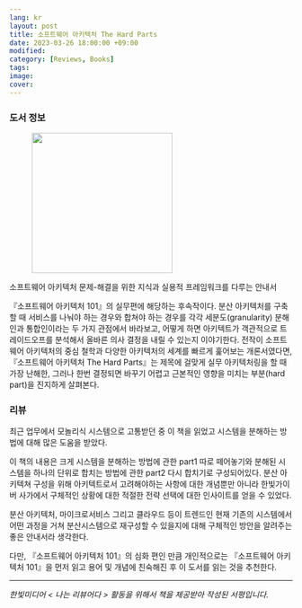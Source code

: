 ```yaml
---
lang: kr
layout: post
title: 소프트웨어 아키텍처 The Hard Parts
date: 2023-03-26 18:00:00 +09:00
modified: 
category: [Reviews, Books]
tags: 
image: 
cover: 
---
```


### 도서 정보
<figure>
<img src="https://www.hanbit.co.kr/data/books/B9812407060_l.jpg"  width="250" >
</figure>

소프트웨어 아키텍처 문제-해결을 위한 지식과 실용적 프레임워크를 다루는 안내서

『소프트웨어 아키텍처 101』의 실무편에 해당하는 후속작이다. 분산 아키텍처를 구축할 때 서비스를 나눠야 하는 경우와 합쳐야 하는 경우를 각각 세분도(granularity) 분해인과 통합인이라는 두 가지 관점에서 바라보고, 어떻게 하면 아키텍트가 객관적으로 트레이드오프를 분석해서 올바른 의사 결정을 내릴 수 있는지 이야기한다. 전작이 소프트웨어 아키텍처의 중심 철학과 다양한 아키텍처의 세계를 빠르게 훑어보는 개론서였다면, 『소프트웨어 아키텍처 The Hard Parts』는 제목에 걸맞게 실무 아키텍처링을 할 때 가장 난해한, 그러나 한번 결정되면 바꾸기 어렵고 근본적인 영향을 미치는 부분(hard part)을 진지하게 살펴본다.

### 리뷰

최근 업무에서 모놀리식 시스템으로 고통받던 중 이 책을 읽었고 시스템을 분해하는 방법에 대해 많은 도움을 받았다.

이 책의 내용은 크게 시스템을 분해하는 방법에 관한 part1 따로 떼어놓기와 분해된 시스템을 하나의 단위로 합치는 방법에 관한 part2 다시 합치기로 구성되어있다. 분산 아키텍쳐 구성을 위해 아키텍트로서 고려해야하는 사항에 대한 개념뿐만 아니라 한빛가이버 사가에서 구체적인 상황에 대한 적절한 전략 선택에 대한 인사이트를 얻을 수 있었다. 

분산 아키텍처, 마이크로서비스 그리고 클라우드 등이 트렌드인 현재 기존의 시스템에서 어떤 과정을 거쳐 분산시스템으로 재구성할 수 있을지에 대해 구체적인 방안을 알려주는 좋은 안내서라 생각한다. 

다만, 『소프트웨어 아키텍처 101』의 심화 편인 만큼 개인적으로는 『소프트웨어 아키텍처 101』을 먼저 읽고 용어 및 개념에 친숙해진 후 이 도서를 읽는 것을 추천한다. 

---
_한빛미디어 < 나는 리뷰어다 > 활동을 위해서 책을 제공받아 작성된 서평입니다._





